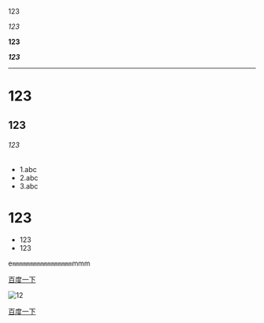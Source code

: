 123  
  
*123* 

**123**  
  
***123***   
  
***
  
# 123  
  
## 123  

###### 123    
  
* 1.abc 
* 2.abc 
* 3.abc  
  
# 123  
* 123 
* 123
  
e`mmmmmmmmmmmmmmmmm`mmm  
   
[百度一下](https://www.baidu.com)  
  
![12](https://timgsa.baidu.com/timg?image&quality=80&size=b9999_10000&sec=1525580096&di=596b49db34afd65471e355abe97cd7e0&imgtype=jpg&er=1&src=http%3A%2F%2Fimage13.m1905.cn%2Fuploadfile%2F2014%2F1226%2F20141226050352250.jpg)  
  
[百度一下][1]  
  
[1]:https://www.baidu.com